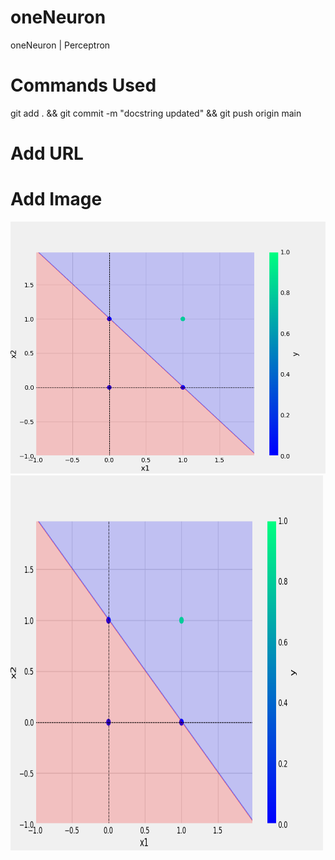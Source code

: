 # oneNeuron
oneNeuron | Perceptron

# Commands Used
git add . && git commit -m "docstring updated" && git push origin main

# Add URL



# Add Image
![sample Image](plots/and.png)
<img src="plots/and.png" alt="Girl in a Jacket" width="500" height="600">

